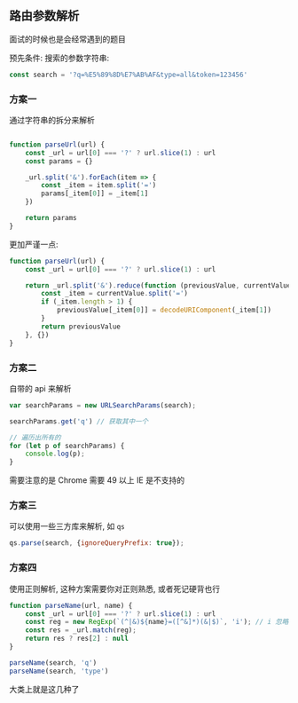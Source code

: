 ## 路由参数解析

面试的时候也是会经常遇到的题目

预先条件:
搜索的参数字符串:

```js
const search = '?q=%E5%89%8D%E7%AB%AF&type=all&token=123456' 
```

### 方案一

通过字符串的拆分来解析

```js

function parseUrl(url) {
    const _url = url[0] === '?' ? url.slice(1) : url
    const params = {}

    _url.split('&').forEach(item => {
        const _item = item.split('=')
        params[_item[0]] = _item[1]
    })

    return params
}

```

更加严谨一点:

```js
function parseUrl(url) {
    const _url = url[0] === '?' ? url.slice(1) : url

    return _url.split('&').reduce(function (previousValue, currentValue) {
        const _item = currentValue.split('=')
        if (_item.length > 1) {
            previousValue[_item[0]] = decodeURIComponent(_item[1])
        }
        return previousValue
    }, {})
}
```

### 方案二

自带的 api 来解析

```js
var searchParams = new URLSearchParams(search);

searchParams.get('q') // 获取其中一个

// 遍历出所有的
for (let p of searchParams) {
    console.log(p);
}
```

需要注意的是 Chrome 需要 49 以上 IE 是不支持的

### 方案三

可以使用一些三方库来解析, 如 `qs`

```js
qs.parse(search, {ignoreQueryPrefix: true});
```


### 方案四

使用正则解析, 这种方案需要你对正则熟悉, 或者死记硬背也行

```js
function parseName(url, name) {
    const _url = url[0] === '?' ? url.slice(1) : url
    const reg = new RegExp(`(^|&)${name}=([^&]*)(&|$)`, 'i'); // i 忽略大小写
    const res = _url.match(reg);
    return res ? res[2] : null
}

parseName(search, 'q')
parseName(search, 'type')

```

大类上就是这几种了